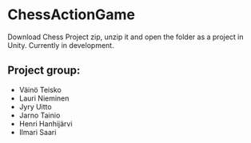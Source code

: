 # ChessActionGame
Download Chess Project zip, unzip it and open the folder as a project in Unity.
Currently in development.

## Project group:
- Väinö Teisko
- Lauri Nieminen
- Jyry Uitto
- Jarno Tainio
- Henri Hanhijärvi
- Ilmari Saari
